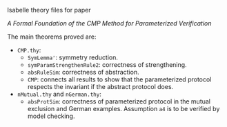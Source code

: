 Isabelle theory files for paper

_A Formal Foundation of the CMP Method for Parameterized Verification_

The main theorems proved are:
* ```CMP.thy```:
  - ```SymLemma'```: symmetry reduction.
  - ```symParamStrengthenRule2```: correctness of strengthening.
  - ```absRuleSim```: correctness of abstraction.
  - ```CMP```: connects all results to show that the parameterized protocol respects the invariant if the abstract protocol does.
* ```nMutual.thy``` and ```nGerman.thy```:
  - ```absProtSim```: correctness of parameterized protocol in the mutual exclusion and German examples. Assumption ```a4``` is to be verified by model checking.
